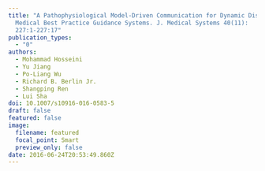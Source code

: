 ```yaml
---
title: "A Pathophysiological Model-Driven Communication for Dynamic Distributed
  Medical Best Practice Guidance Systems. J. Medical Systems 40(11):
  227:1-227:17"
publication_types:
  - "0"
authors:
  - Mohammad Hosseini
  - Yu Jiang
  - Po-Liang Wu
  - Richard B. Berlin Jr.
  - Shangping Ren
  - Lui Sha
doi: 10.1007/s10916-016-0583-5
draft: false
featured: false
image:
  filename: featured
  focal_point: Smart
  preview_only: false
date: 2016-06-24T20:53:49.860Z
---
```

